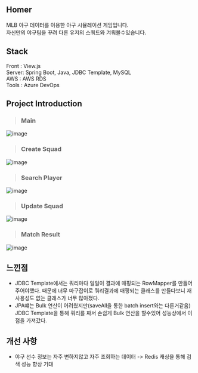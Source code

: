 ## Homer

MLB 야구 데이터를 이용한 야구 시뮬레이션 게임입니다.<br>
자신만의 야구팀을 꾸려 다른 유저의 스쿼드와 겨뤄볼수있습니다.

## Stack
Front : View.js  
Server: Spring Boot, Java, JDBC Template, MySQL  
AWS : AWS RDS  
Tools : Azure DevOps  


## Project Introduction

> ### Main
![image](https://github.com/JiwonKKang/homer-server/assets/128073698/73511e4d-f3f7-4de8-8e42-91eae56f68a2)

> ### Create Squad
![image](https://github.com/JiwonKKang/homer-server/assets/128073698/a748d1af-3db0-4243-8713-7f6e4cf5f2d3)

> ### Search Player
![image](https://github.com/JiwonKKang/homer-server/assets/128073698/bd1eac2d-2326-4295-b4f2-8dd1c83c62be)

> ### Update Squad
![image](https://github.com/JiwonKKang/homer-server/assets/128073698/4fb1d705-b116-437d-b9ca-f7933aab5a60)

> ### Match Result
![image](https://github.com/JiwonKKang/homer-server/assets/128073698/c249ff78-3546-4042-b52a-046ebe065964)

## 느낀점

- JDBC Template에서는 쿼리마다 일일이 결과에 매핑되는 RowMapper를 만들어주어야했다. 때문에 너무 마구잡이로 쿼리결과에 매핑되는 클래스를 만들다보니 재사용성도 없는 클래스가 너무 많아졌다.
- JPA떄는 Bulk 연산이 어려웠지만(saveAll을 통한 batch insert와는 다른거같음) JDBC Template을 통해 쿼리를 짜서 손쉽게 Bulk 연산을 할수있어 성능상에서 이점을 가져갔다.
  
## 개선 사항

- 야구 선수 정보는 자주 변하지않고 자주 조회하는 데이터 -> Redis 캐싱을 통해 검색 성능 향상 기대
